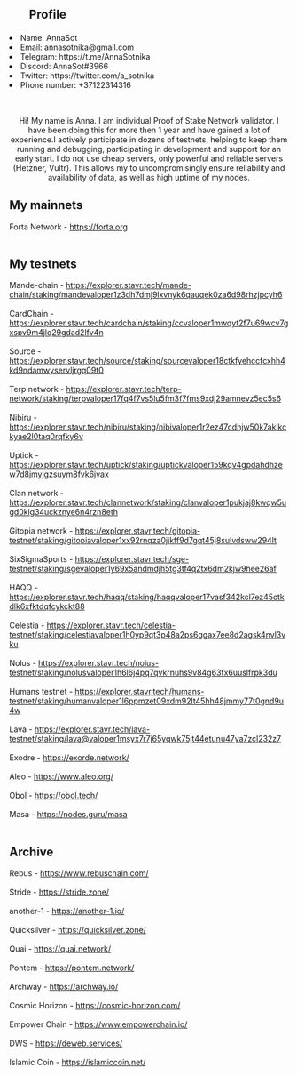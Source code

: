 <h2><ol>Profile</ol></h2>

   <li> Name: AnnaSot </li>
   <li> Email: annasotnika@gmail.com</li>
   <li> Telegram: https://t.me/AnnaSotnika</li>
   <li> Discord: AnnaSot#3966</li>
   <li> Twitter: https://twitter.com/a_sotnika</li>
   <li> Phone number: +37122314316</li></br>
    
<h2> </h2>    
<div style="text-align: center;">Hi! My name is Anna. I am individual Proof of Stake Network validator. I have been doing this for more then 1 year and have gained a lot of experience.I actively participate in dozens of testnets, helping to keep them running and debugging, participating in development and support for an early start. I do not use cheap servers, only powerful and reliable servers (Hetzner, Vultr). This allows my to uncompromisingly ensure reliability and availability of data, as well as high uptime of my nodes.</div>

<h2>My mainnets</h2>

Forta Network - <a>https://forta.org</a></br></br>

<h2>My testnets</h2>

Mande-chain - <a>https://explorer.stavr.tech/mande-chain/staking/mandevaloper1z3dh7dmj9lxvnyk6qauqek0za6d98rhzjpcyh6</a></br></br>
CardChain - <a>https://explorer.stavr.tech/cardchain/staking/ccvaloper1mwqyt2f7u69wcv7gxspv9m4jlq29gdad2lfv4n</a></br></br>
Source - <a>https://explorer.stavr.tech/source/staking/sourcevaloper18ctkfyehccfcxhh4kd9ndamwyservljrgq09t0</a></br></br>
Terp network - <a>https://explorer.stavr.tech/terp-network/staking/terpvaloper17fq4f7vs5lu5fm3f7fms9xdj29amnevz5ec5s6</a></br></br>
Nibiru - <a>https://explorer.stavr.tech/nibiru/staking/nibivaloper1r2ez47cdhjw50k7aklkckyae2l0taq0rqfky6v</a></br></br>
Uptick - <a>https://explorer.stavr.tech/uptick/staking/uptickvaloper159kqv4gpdahdhzew7d8jmyjgzsuym8fvk6jvax</a></br></br>
Clan network - <a>https://explorer.stavr.tech/clannetwork/staking/clanvaloper1pukjaj8kwqw5ugd0klg34uckznye6n4rzn8eth</a></br></br>
Gitopia network - <a>https://explorer.stavr.tech/gitopia-testnet/staking/gitopiavaloper1xx92rnqza0jjkff9d7gqt45j8sulvdsww294lt</a></br></br>
SixSigmaSports - <a>https://explorer.stavr.tech/sge-testnet/staking/sgevaloper1y69x5andmdjh5tg3tf4q2tx6dm2kjw9hee26af</a></br></br>
HAQQ - <a>https://explorer.stavr.tech/haqq/staking/haqqvaloper17vasf342kcl7ez45ctkdlk6xfktdqfcykckt88</a></br></br>
Celestia - <a>https://explorer.stavr.tech/celestia-testnet/staking/celestiavaloper1h0yp9qt3p48a2ps6ggax7ee8d2agsk4nvl3vku</a></br></br>
Nolus - <a>https://explorer.stavr.tech/nolus-testnet/staking/nolusvaloper1h6l6j4pq7qvkrnuhs9v84g63fx6uuslfrpk3du</a></br></br>
Humans testnet - <a>https://explorer.stavr.tech/humans-testnet/staking/humanvaloper1l6ppmzet09xdm92lt45hh48jmmy77t0gnd9u4w</a></br></br>
Lava - <a>https://explorer.stavr.tech/lava-testnet/staking/lava@valoper1msyx7r7j65yqwk75jt44etunu47ya7zcl232z7</a></br></br>
Exodre - <a>https://exorde.network/</a></br></br>
Aleo - <a>https://www.aleo.org/</a></br></br>
Obol - <a>https://obol.tech/</a></br></br>
Masa - <a>https://nodes.guru/masa</a></br></br>

<h2>Archive</h2>

Rebus - <a>https://www.rebuschain.com/</a></br></br>
Stride - <a>https://stride.zone/</a></br></br>
another-1 - <a>https://another-1.io/</a></br></br>
Quicksilver - <a>https://quicksilver.zone/</a></br></br>
Quai - <a>https://quai.network/</a></br></br>
Pontem - <a>https://pontem.network/</a></br></br>
Archway - <a>https://archway.io/</a></br></br>
Cosmic Horizon - <a>https://cosmic-horizon.com/</a></br></br>
Empower Chain - <a>https://www.empowerchain.io/</a></br></br>
DWS - <a>https://deweb.services/</a></br></br>
Islamic Coin - <a>https://islamiccoin.net/</a></br></br>
